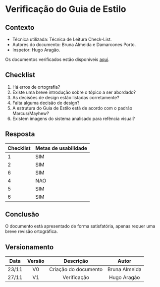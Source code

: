 # Verificação do Guia de Estilo

## Contexto

- Técnica utilizada: Técnica de Leitura Check-List.
- Autores do documento: Bruna Almeida e Damarcones Porto.
- Inspetor: Hugo Aragão.

<p align = "justify">Os documentos verificados estão disponíveis <a href="https://interacao-humano-computador.github.io/2020.1-Prefeiturade-Aguas-Lindas-de-Goias/analise_requisitos/guia_estilo/">aqui</a>.</p>


## Checklist

1. Há erros de ortografia?
2. Existe uma breve introdução sobre o tópico a ser abordado?
3. As decisões de design estão listadas corretamente?
4. Falta alguma decisão de design?
5. A estrutura do Guia de Estilo está de acordo com o padrão Marcus/Mayhew?
6. Existem imagens do sistema analisado para refência visual?

## Resposta

| Checklist | Metas de usabilidade |
| :-------- | :------------------- |
| 1         | SIM                  |
| 2         | SIM                  |
| 6         | SIM                  |
| 4         | NAO                  |
| 5         | SIM                  |
| 6         | SIM                  |


## Conclusão

O documento está apresentado de forma satisfatória, apenas requer uma breve revisão ortográfica.

## Versionamento

| Data  | Versão |      Descrição       |     Autor     |
| :---: | :----: | :------------------: | :-----------: |
| 23/11 |   V0   | Criação do documento | Bruna Almeida |
| 27/11 |   V1   |  Verificação         | Hugo Aragão   |

